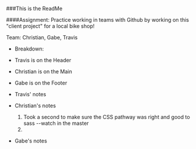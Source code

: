 ###This is the ReadMe

####Assignment: Practice working in teams with Github by working on this "client project" for a local bike shop!

Team: Christian, Gabe, Travis

- Breakdown:
 - Travis is on the Header
 - Christian is on the Main
 - Gabe is on the Footer


- Travis' notes


- Christian's notes
  1. Took a second to make sure the CSS pathway was right and good to sass --watch in the master
  2.

- Gabe's notes
